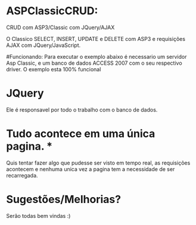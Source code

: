 # ASPClassicCRUD:
CRUD com ASP3/Classic com JQuery/AJAX

O Classico SELECT, INSERT, UPDATE e DELETE com ASP3 e requisições AJAX com JQuery/JavaScript.

#Funcionando:
Para executar o exemplo abaixo é necessario um servidor Asp Classic, e um banco de dados ACCESS 2007 com o seu 
respectivo driver.
O exemplo esta 100% funcional

# JQuery
Ele é responsavel por todo o trabalho com o banco de dados. 

# Tudo acontece em uma única pagina. *

Quis tentar fazer algo que pudesse ser visto em tempo real, as requisições acontecem e nenhuma unica vez a pagina
tem a necessidade de ser recarregada.

# Sugestões/Melhorias?

Serão todas bem vindas :)
